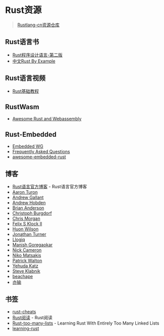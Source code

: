 # Rust资源

> [Rustlang-cn资源仓库](https://github.com/rustlang-cn/resourses)

## Rust语言书

* [Rust程序设计语言-第二版](https://kaisery.github.io/trpl-zh-cn/foreword.html)
* [中文Rust By Example](https://rustwiki.org/zh-CN/rust-by-example/index.html)

## Rust语言视频

* [Rust基础教程](https://nodelover.me/course/rust-basic)

## RustWasm

* [Awesome Rust and Webassembly](https://github.com/rustwasm/awesome-rust-and-webassembly)

## Rust-Embedded

* [Embedded WG](https://github.com/rust-embedded/wg)
* [Frequently Asked Questions](https://rust-embedded.github.io/bookshelf/faq.html)
* [awesome-embedded-rust](https://github.com/rust-embedded/awesome-embedded-rust)

## 博客

* [Rust语言官方博客](https://blog.rust-lang.org/) - Rust语言官方博客
* [Aaron Turon](http://aturon.github.io/)
* [Andrew Gallant](http://blog.burntsushi.net/)
* [Andrew Hobden](https://hoverbear.org/tags/#rust)
* [Brian Anderson](https://brson.github.io/blog/index.html)
* [Christoph Burgdorf](https://cburgdorf.wordpress.com/)
* [Chris Morgan](http://chrismorgan.info/blog/tags/rust.html)
* [Felix S Klock II](http://blog.pnkfx.org/)
* [Huon Wilson](https://huonw.github.io/blog/)
* [Jonathan Turner](http://www.jonathanturner.org/)
* [Llogiq](http://llogiq.github.io/)
* [Manish Goregaokar](https://manishearth.github.io/)
* [Nick Cameron](http://featherweightmusings.blogspot.fr/)
* [Niko Matsakis](http://smallcultfollowing.com/babysteps/)
* [Patrick Walton](https://pcwalton.github.io/)
* [Yehuda Katz](http://yehudakatz.com/)
* [Steve Klabnik](http://words.steveklabnik.com/)
* [beachape](https://beachape.com/)
* [亦输](http://www.cnblogs.com/pyzh)

## 书签

* [rust-cheats](https://cheats.rs/)
* [Rust阅读](https://readrust.net/) - Rust阅读
* [Rust-too-many-lists](http://cglab.ca/~abeinges/blah/too-many-lists/book/) - Learning Rust With Entirely Too Many Linked Lists
* [learning-rust](https://learning-rust.github.io/docs/a1.why_rust.html)
